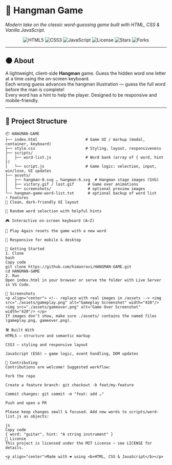 # 🎯 Hangman Game

*Modern take on the classic word-guessing game built with HTML, CSS & Vanilla JavaScript.*

<p align="center">
  <img src="https://img.shields.io/badge/Made%20with-HTML5-orange?style=for-the-badge&logo=html5" alt="HTML5"/>
  <img src="https://img.shields.io/badge/Styled%20with-CSS3-blue?style=for-the-badge&logo=css3" alt="CSS3"/>
  <img src="https://img.shields.io/badge/Powered%20by-JavaScript-yellow?style=for-the-badge&logo=javascript" alt="JavaScript"/>
  <img src="https://img.shields.io/github/license/himanravi/HANGMAN-GAME?style=for-the-badge" alt="License"/>
  <img src="https://img.shields.io/github/stars/himanravi/HANGMAN-GAME?style=for-the-badge&logo=github" alt="Stars"/>
  <img src="https://img.shields.io/github/forks/himanravi/HANGMAN-GAME?style=for-the-badge&logo=git" alt="Forks"/>
</p>

---

## 🌑 About

A lightweight, client-side **Hangman** game. Guess the hidden word one letter at a time using the on-screen keyboard.  
Each wrong guess advances the hangman illustration — guess the full word before the man is complete!  
Every word has a hint to help the player. Designed to be responsive and mobile-friendly.

---

## 📂 Project Structure

```text
📦 HANGMAN-GAME
├── index.html                     # Game UI / markup (modal, container, keyboard)
├── style.css                      # Styling, layout, responsiveness
├── scripts/
│   ├── word-list.js               # Word bank (array of { word, hint })
│   └── script.js                  # Game logic: selection, input, win/lose, UI updates
├── assets/
│   ├── hangman-0.svg … hangman-6.svg  # Hangman stage images (SVG)
│   ├── victory.gif / lost.gif      # Game over animations
│   └── screenshots/                # optional preview images
└── hangman-game-word-list.txt      # optional backup of word list
⚡ Features
🎨 Clean, dark-friendly UI layout

🧩 Random word selection with helpful hints

🎮 Interactive on-screen keyboard (A–Z)

🔄 Play Again resets the game with a new word

📱 Responsive for mobile & desktop

🚀 Getting Started
1. Clone
bash
Copy code
git clone https://github.com/himanravi/HANGMAN-GAME.git
cd HANGMAN-GAME
2. Run
Open index.html in your browser or serve the folder with Live Server in VS Code.

📸 Screenshots
<p align="center"> <!-- replace with real images in /assets --> <img src="./assets/gameplay.png" alt="Gameplay Screenshot" width="420"/> <img src="./assets/gameover.png" alt="Game Over Screenshot" width="420"/> </p>
If images don’t show, make sure ./assets/ contains the named files (gameplay.png, gameover.png).

🛠️ Built With
HTML5 — structure and semantic markup

CSS3 — styling and responsive layout

JavaScript (ES6) — game logic, event handling, DOM updates

🤝 Contributing
Contributions are welcome! Suggested workflow:

Fork the repo

Create a feature branch: git checkout -b feat/my-feature

Commit changes: git commit -m "feat: add …"

Push and open a PR

Please keep changes small & focused. Add new words to scripts/word-list.js as objects:

js
Copy code
{ word: "guitar", hint: "A string instrument" }
📜 License
This project is licensed under the MIT License — see LICENSE for details.

<p align="center">Made with ❤️ using <b>HTML, CSS & JavaScript</b></p> ```